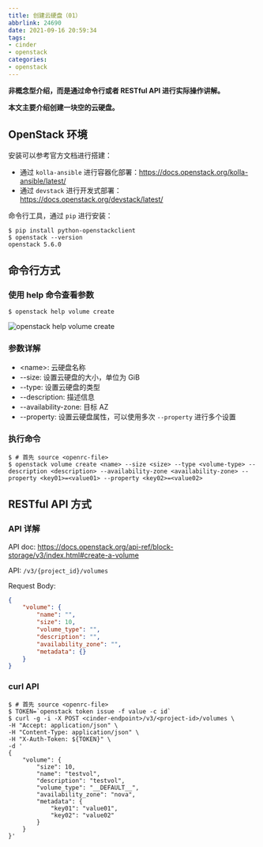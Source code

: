 ```yaml
---
title: 创建云硬盘（01）
abbrlink: 24690
date: 2021-09-16 20:59:34
tags:
- cinder
- openstack
categories:
- openstack
---
```


**非概念型介绍，而是通过命令行或者 RESTful API 进行实际操作讲解。**

**本文主要介绍创建一块空的云硬盘。**

## OpenStack 环境

安装可以参考官方文档进行搭建：

- 通过 `kolla-ansible` 进行容器化部署：https://docs.openstack.org/kolla-ansible/latest/
- 通过 `devstack` 进行开发式部署：https://docs.openstack.org/devstack/latest/

命令行工具，通过 `pip` 进行安装：

```shell
$ pip install python-openstackclient
$ openstack --version
openstack 5.6.0
```

## 命令行方式

### 使用 help 命令查看参数

```shell
$ openstack help volume create
```

![openstack help volume create](https://zbx-pic.oss-cn-shanghai.aliyuncs.com/iseeyou/2021-09-16_182117.png)

### 参数详解

- \<name\>: 云硬盘名称
- --size: 设置云硬盘的大小，单位为 GiB
- --type: 设置云硬盘的类型
- --description: 描述信息
- --availability-zone: 目标 AZ
- --property: 设置云硬盘属性，可以使用多次 `--property` 进行多个设置

### 执行命令

```shell
$ # 首先 source <openrc-file>
$ openstack volume create <name> --size <size> --type <volume-type> --description <description> --availability-zone <availability-zone> --property <key01>=<value01> --property <key02>=<value02>
```

## RESTful API 方式

### API 详解

API doc: https://docs.openstack.org/api-ref/block-storage/v3/index.html#create-a-volume

API: `/v3/{project_id}/volumes`

Request Body:

```json
{
    "volume": {
        "name": "",
        "size": 10,
        "volume_type": "",
        "description": "",
        "availability_zone": "",
        "metadata": {}
    }
}
```

### curl API

```shell
$ # 首先 source <openrc-file>
$ TOKEN=`openstack token issue -f value -c id`
$ curl -g -i -X POST <cinder-endpoint>/v3/<project-id>/volumes \
-H "Accept: application/json" \
-H "Content-Type: application/json" \
-H "X-Auth-Token: ${TOKEN}" \
-d '
{
    "volume": {
        "size": 10,
        "name": "testvol",
        "description": "testvol",
        "volume_type": "__DEFAULT__",
        "availability_zone": "nova",
        "metadata": {
            "key01": "value01",
            "key02": "value02"
        }
    }
}'
```
